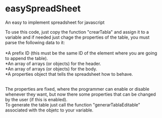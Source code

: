 # easySpreadSheet
An easy to implement spreadsheet for javascript

To use this code, just copy the function "crearTabla" and assign it to a variable and if needed just chage the properties of the table, you must parse the following data to it:<br><br>
*A prefix ID (this must be the same ID of the element where you are going to append the table).<br>
*An array of arrays (or objects) for the header.<br>
*An array of arrays (or objects) for the body.<br>
*A properties object that tells the spreadsheet how to behave.<br><br>

The properties are fixed, where the programmer can enable or disable whenever they want, but now there some properties that can be changed by the user (if this is enabled).<br>
To generate the table just call the function "generarTablaEditable" associated with the objetc to your variable.
